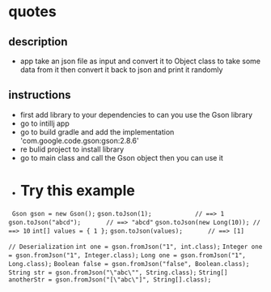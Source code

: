 # quotes

## description 
- app take an json file as input and convert it to Object class to take some data from it then convert it back to json and print it randomly 

## instructions 
- first add library to your dependencies to can you use the Gson library
- go to intillj app 
- go to build gradle and add the implementation 'com.google.code.gson:gson:2.8.6'
- re bulid project to install library
- go to main class and call the Gson object then you can use it 
- # Try this example

` Gson gson = new Gson();`
`gson.toJson(1);            // ==> 1`
`gson.toJson("abcd");       // ==> "abcd"`
`gson.toJson(new Long(10)); // ==> 10`
`int[] values = { 1 };`
`gson.toJson(values);       // ==> [1]`

`// Deserialization`
`int one = gson.fromJson("1", int.class);`
`Integer one = gson.fromJson("1", Integer.class);`
`Long one = gson.fromJson("1", Long.class);`
`Boolean false = gson.fromJson("false", Boolean.class);`
`String str = gson.fromJson("\"abc\"", String.class);`
`String[] anotherStr = gson.fromJson("[\"abc\"]", String[].class);`